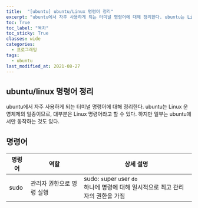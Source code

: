 ```yaml
---
title:  "[ubuntu] ubuntu/Linux 명령어 정리"
excerpt: "ubuntu에서 자주 사용하게 되는 터미널 명령어에 대해 정리한다. ubuntu는 Linux 운영체제의 일종이므로, 대부분은 Linux 명령어라고 할 수 있다."
toc: True
toc_label: "목차"
toc_sticky: True
classes: wide
categories:
  - 프로그래밍
tags:
  - ubuntu
last_modified_at: 2021-08-27
---
```


## ubuntu/linux 명령어 정리
ubuntu에서 자주 사용하게 되는 터미널 명령어에 대해 정리한다. ubuntu는 Linux 운영체제의 일종이므로, 대부분은 Linux 명령어라고 할 수 있다. 하지만 일부는 ubuntu에서만 동작하는 것도 있다.

## 명령어
명령어 | 역할 | 상세 설명
--- | --- | ---
sudo | 관리자 권한으로 명령 실행 | sudo: `s`uper `u`ser `do`<br>하나에 명령에 대해 일시적으로 최고 관리자의 권한을 가짐

